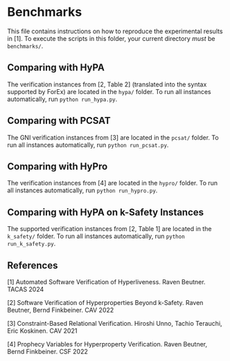 # Benchmarks

This file contains instructions on how to reproduce the experimental results in [1]. 
To execute the scripts in this folder, your current directory _must_ be `benchmarks/`. 


## Comparing with HyPA

The verification instances from [2, Table 2] (translated into the syntax supported by ForEx) are located in the `hypa/` folder. 
To run all instances automatically, run `python run_hypa.py`.


## Comparing with PCSAT 

The GNI verification instances from [3] are located in the `pcsat/` folder.
To run all instances automatically, run `python run_pcsat.py`.

## Comparing with HyPro 

The verification instances from [4] are located in the `hypro/` folder.
To run all instances automatically, run `python run_hypro.py`.


## Comparing with HyPA on k-Safety Instances

The supported verification instances from [2, Table 1] are located in the `k_safety/` folder. 
To run all instances automatically, run `python run_k_safety.py`.


## References  

[1] Automated Software Verification of Hyperliveness. Raven Beutner. TACAS 2024

[2] Software Verification of Hyperproperties Beyond k-Safety. Raven Beutner, Bernd Finkbeiner. CAV 2022

[3] Constraint-Based Relational Verification. Hiroshi Unno, Tachio Terauchi, Eric Koskinen. CAV 2021

[4] Prophecy Variables for Hyperproperty Verification. Raven Beutner, Bernd Finkbeiner. CSF 2022
